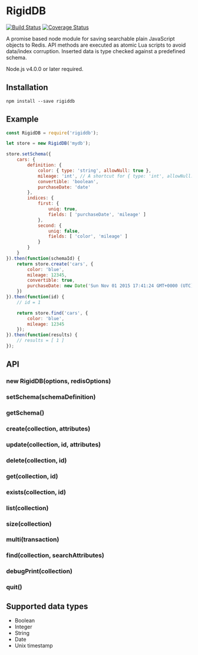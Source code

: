 # RigidDB

[![Build Status](https://secure.travis-ci.org/ilkkao/rigidDB.png)](http://travis-ci.org/ilkkao/rigidDB) [![Coverage Status](https://coveralls.io/repos/ilkkao/rigidDB/badge.svg?branch=master&service=github)](https://coveralls.io/github/ilkkao/rigidDB?branch=master)

A promise based node module for saving searchable plain JavaScript objects to Redis. API methods are executed as atomic Lua scripts to avoid data/index corruption. Inserted data
is type checked against a predefined schema.

Node.js v4.0.0 or later required.

## Installation

`npm install --save rigiddb`

## Example

```javascript
const RigidDB = require('rigiddb');

let store = new RigidDB('mydb');

store.setSchema({
    cars: {
        definition: {
            color: { type: 'string', allowNull: true },
            mileage: 'int', // A shortcut for { type: 'int', allowNull: false }
            convertible: 'boolean',
            purchaseDate: 'date'
        },
        indices: {
            first: {
                uniq: true,
                fields: [ 'purchaseDate', 'mileage' ]
            },
            second: {
                uniq: false,
                fields: [ 'color', 'mileage' ]
            }
        }
    }
}).then(function(schemaId) {
    return store.create('cars', {
        color: 'blue',
        mileage: 12345,
        convertible: true,
        purchaseDate: new Date('Sun Nov 01 2015 17:41:24 GMT+0000 (UTC)')
    })
}).then(function(id) {
    // id = 1

    return store.find('cars', {
        color: 'blue',
        mileage: 12345
    });
}).then(function(results) {
    // results = [ 1 ]
});
```

## API

### new RigidDB(options, redisOptions)

### setSchema(schemaDefinition)

### getSchema()

### create(collection, attributes)

### update(collection, id, attributes)

### delete(collection, id)

### get(collection, id)

### exists(collection, id)

### list(collection)

### size(collection)

### multi(transaction)

### find(collection, searchAttributes)

### debugPrint(collection)

### quit()

## Supported data types

- Boolean
- Integer
- String
- Date
- Unix timestamp
